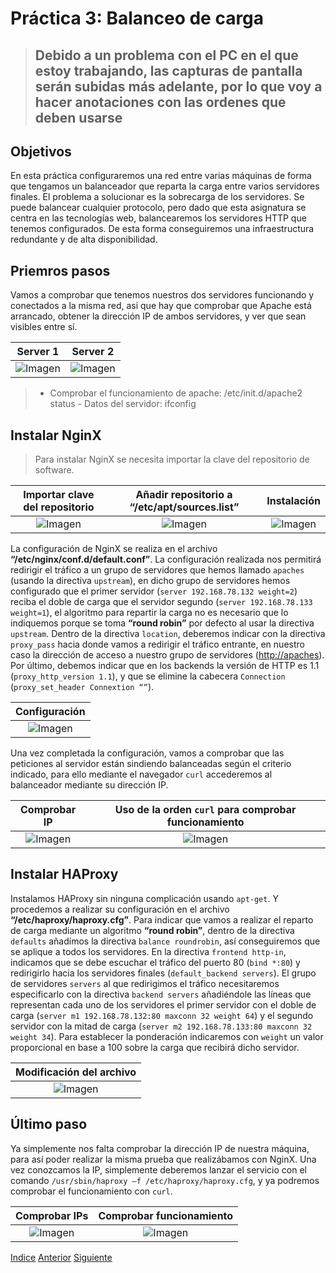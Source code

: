 # Práctica 3: Balanceo de carga

> ## Debido a un problema con el PC en el que estoy trabajando, las capturas de pantalla serán subidas más adelante, por lo que voy a hacer anotaciones con las ordenes que deben usarse


## Objetivos
En esta práctica configuraremos una red entre varias máquinas de forma que tengamos un balanceador que reparta la carga entre varios servidores finales.
El problema a solucionar es la sobrecarga de los servidores. Se puede balancear cualquier protocolo, pero dado que esta asignatura se centra en las tecnologías web, balancearemos los servidores HTTP que tenemos configurados.
De esta forma conseguiremos una infraestructura redundante y de alta disponibilidad.

## Priemros pasos
Vamos a comprobar que tenemos nuestros dos servidores funcionando y conectados a la misma red, asi que hay que comprobar que Apache está arrancado, obtener la dirección IP de ambos servidores, y ver que sean visibles entre sí.

| Server 1 | Server 2 | 
| :-------------: | :-------------: |
| ![Imagen]() | ![Imagen]() |
> - Comprobar el funcionamiento de apache: /etc/init.d/apache2 status - Datos del servidor: ifconfig

## Instalar NginX
> Para instalar NginX se necesita importar la clave del repositorio de software.

| Importar clave del repositorio | Añadir repositorio a **“/etc/apt/sources.list”** | Instalación | 
| :-------------: | :-------------: |  :-------------: |
| ![Imagen]() | ![Imagen]() | ![Imagen]() |

La configuración de NginX se realiza en el archivo **“/etc/nginx/conf.d/default.conf”**. La configuración realizada nos permitirá redirigir el tráfico a un grupo de servidores que hemos llamado `apaches` (usando la directiva `upstream`), en dicho grupo de servidores hemos configurado que el primer servidor (`server 192.168.78.132 weight=2`) reciba el doble de carga que el servidor segundo (`server 192.168.78.133 weight=1`), el algoritmo para repartir la carga no es necesario que lo indiquemos porque se toma **“round robin”** por defecto al usar la directiva `upstream`. Dentro de la directiva `location`, deberemos indicar con la directiva `proxy_pass` hacia donde vamos a redirigir el tráfico entrante, en nuestro caso la dirección de acceso a nuestro grupo de servidores ([http://apaches](http://apaches)). Por último, debemos indicar que en los backends la versión de HTTP es 1.1 (`proxy_http_version 1.1`), y que se elimine la cabecera `Connection` (`proxy_set_header Connextion “”`).

| Configuración |
| :-------------: |
| ![Imagen](https://github.com/JoseAdriGP/SWAP/blob/master/Practicas/P2/Images/Comprobaci%C3%B3nIPs.PNG) |

Una vez completada la configuración, vamos a comprobar que las peticiones al servidor están sindiendo balanceadas según el criterio indicado, para ello mediante el navegador `curl` accederemos al balanceador mediante su dirección IP.

| Comprobar IP | Uso de la orden `curl` para comprobar funcionamiento| 
| :-------------: | :-------------: |
| ![Imagen](https://github.com/JoseAdriGP/SWAP/blob/master/Practicas/P2/Images/Comprobaci%C3%B3nIPs.PNG) | ![Imagen](https://github.com/JoseAdriGP/SWAP/blob/master/Practicas/P2/Images/Comprobaci%C3%B3nIPs.PNG) |

## Instalar HAProxy
Instalamos HAProxy sin ninguna complicación usando `apt-get`. Y procedemos a realizar su configuración en el archivo **“/etc/haproxy/haproxy.cfg”**. Para indicar que vamos a realizar el reparto de carga mediante un algoritmo **“round robin”**, dentro de la directiva `defaults` añadimos la directiva `balance roundrobin`, así conseguiremos que se aplique a todos los servidores. En la directiva `frontend http-in`, indicamos que se debe escuchar el tráfico del puerto 80 (`bind *:80`) y redirigirlo hacia los servidores finales (`default_backend servers`). El grupo de servidores `servers` al que redirigimos el tráfico necesitaremos especificarlo con la directiva `backend servers` añadiéndole las líneas que representan cada uno de los servidores el primer servidor con el doble de carga (`server m1 192.168.78.132:80 maxconn 32 weight 64`) y el segundo servidor con la mitad de carga (`server m2 192.168.78.133:80 maxconn 32 weight 34`). Para establecer la ponderación indicaremos con `weight` un valor proporcional en base a 100 sobre la carga que recibirá dicho servidor.

| Modificación del archivo |
| :-------------: |
| ![Imagen](https://github.com/JoseAdriGP/SWAP/blob/master/Practicas/P2/Images/Comprobaci%C3%B3nIPs.PNG) |

## Último paso
Ya simplemente nos falta comprobar la dirección IP de nuestra máquina, para así poder realizar la misma prueba que realizábamos con NginX. Una vez conozcamos la IP, simplemente deberemos lanzar el servicio con el comando `/usr/sbin/haproxy –f /etc/haproxy/haproxy.cfg`, y ya podremos comprobar el funcionamiento con `curl`.

| Comprobar IPs | Comprobar funcionamiento | 
| :-------------: | :-------------: |
| ![Imagen](https://github.com/JoseAdriGP/SWAP/blob/master/Practicas/P2/Images/Comprobaci%C3%B3nIPs.PNG) | ![Imagen](https://github.com/JoseAdriGP/SWAP/blob/master/Practicas/P2/Images/Comprobaci%C3%B3nIPs.PNG) |


[Indice](https://github.com/JoseAdriGP/SWAP-Practicas/blob/master/README.md) [Anterior](https://github.com/JoseAdriGP/SWAP/blob/master/Practicas/P2/README.md) [Siguiente](https://github.com/JoseAdriGP/SWAP/blob/master/Practicas/P4/README.md)
